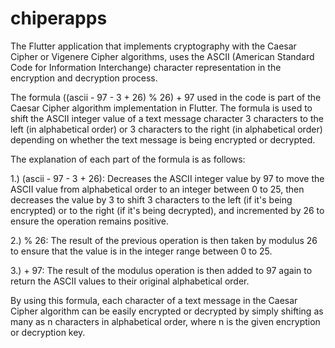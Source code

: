 # chiperapps

The Flutter application that implements cryptography with the Caesar Cipher or Vigenere Cipher algorithms, uses the ASCII (American Standard Code for Information Interchange) character representation in the encryption and decryption process.

The formula ((ascii - 97 - 3 + 26) % 26) + 97 used in the code is part of the Caesar Cipher algorithm implementation in Flutter. The formula is used to shift the ASCII integer value of a text message character 3 characters to the left (in alphabetical order) or 3 characters to the right (in alphabetical order) depending on whether the text message is being encrypted or decrypted.

The explanation of each part of the formula is as follows:

1.) (ascii - 97 - 3 + 26): Decreases the ASCII integer value by 97 to move the ASCII value from alphabetical order to an integer between 0 to 25, then decreases  the value by 3 to shift 3 characters to the left (if it's being encrypted) or to the right (if it's being decrypted), and incremented by 26 to ensure the operation remains positive.

2.) % 26: The result of the previous operation is then taken by modulus 26 to ensure that the value is in the integer range between 0 to 25.

3.) + 97: The result of the modulus operation is then added to 97 again to return the ASCII values to their original alphabetical order.

By using this formula, each character of a text message in the Caesar Cipher algorithm can be easily encrypted or decrypted by simply shifting as many as n characters in alphabetical order, where n is the given encryption or decryption key.
